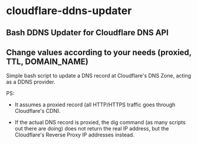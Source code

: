 # cloudflare-ddns-updater
 

## Bash DDNS Updater for Cloudflare DNS API
## Change values according to your needs (proxied, TTL, DOMAIN_NAME)


Simple bash script to update a DNS record at Cloudflare's DNS Zone, acting
as a DDNS provider.


PS: 

- It assumes a proxied record (all HTTP/HTTPS traffic goes through Cloudflare's CDN).

- If the actual DNS record is proxied, the dig command (as many scripts out there are doing) does not return the real IP address, but the Cloudflare's Reverse Proxy IP addresses instead.
